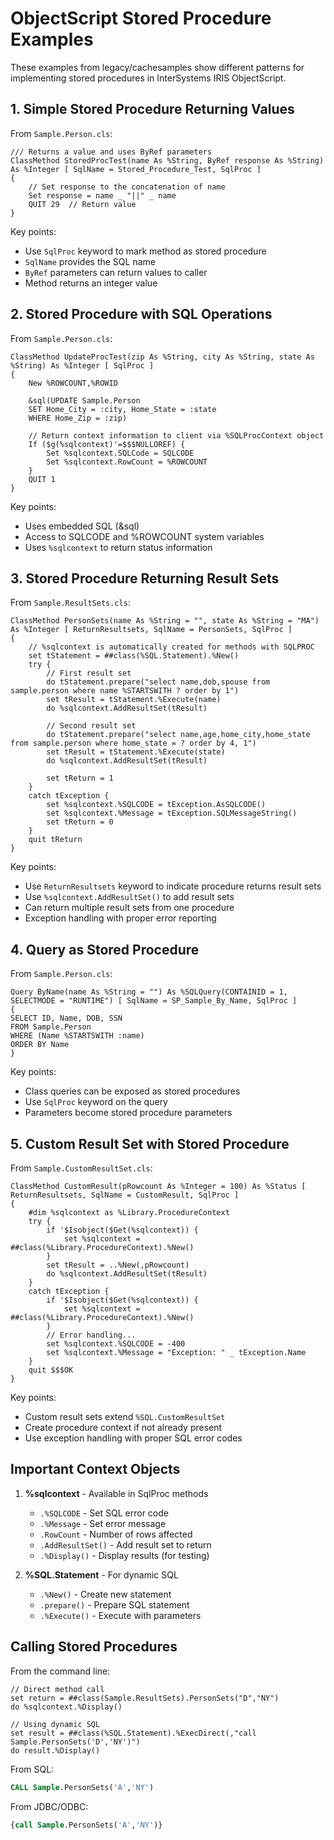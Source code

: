 # ObjectScript Stored Procedure Examples

These examples from legacy/cachesamples show different patterns for implementing stored procedures in InterSystems IRIS ObjectScript.

## 1. Simple Stored Procedure Returning Values

From `Sample.Person.cls`:

```objectscript
/// Returns a value and uses ByRef parameters
ClassMethod StoredProcTest(name As %String, ByRef response As %String) As %Integer [ SqlName = Stored_Procedure_Test, SqlProc ]
{
    // Set response to the concatenation of name
    Set response = name _ "||" _ name
    QUIT 29  // Return value
}
```

Key points:
- Use `SqlProc` keyword to mark method as stored procedure
- `SqlName` provides the SQL name
- `ByRef` parameters can return values to caller
- Method returns an integer value

## 2. Stored Procedure with SQL Operations

From `Sample.Person.cls`:

```objectscript
ClassMethod UpdateProcTest(zip As %String, city As %String, state As %String) As %Integer [ SqlProc ]
{
    New %ROWCOUNT,%ROWID
    
    &sql(UPDATE Sample.Person 
    SET Home_City = :city, Home_State = :state 
    WHERE Home_Zip = :zip)
    
    // Return context information to client via %SQLProcContext object
    If ($g(%sqlcontext)'=$$$NULLOREF) { 
        Set %sqlcontext.SQLCode = SQLCODE
        Set %sqlcontext.RowCount = %ROWCOUNT
    }
    QUIT 1
}
```

Key points:
- Uses embedded SQL (&sql)
- Access to SQLCODE and %ROWCOUNT system variables
- Uses `%sqlcontext` to return status information

## 3. Stored Procedure Returning Result Sets

From `Sample.ResultSets.cls`:

```objectscript
ClassMethod PersonSets(name As %String = "", state As %String = "MA") As %Integer [ ReturnResultsets, SqlName = PersonSets, SqlProc ]
{
    // %sqlcontext is automatically created for methods with SQLPROC
    set tStatement = ##class(%SQL.Statement).%New()
    try {
        // First result set
        do tStatement.prepare("select name,dob,spouse from sample.person where name %STARTSWITH ? order by 1")
        set tResult = tStatement.%Execute(name)
        do %sqlcontext.AddResultSet(tResult)
        
        // Second result set
        do tStatement.prepare("select name,age,home_city,home_state from sample.person where home_state = ? order by 4, 1")
        set tResult = tStatement.%Execute(state)
        do %sqlcontext.AddResultSet(tResult)
        
        set tReturn = 1
    }
    catch tException {
        set %sqlcontext.%SQLCODE = tException.AsSQLCODE()
        set %sqlcontext.%Message = tException.SQLMessageString()
        set tReturn = 0
    }
    quit tReturn
}
```

Key points:
- Use `ReturnResultsets` keyword to indicate procedure returns result sets
- Use `%sqlcontext.AddResultSet()` to add result sets
- Can return multiple result sets from one procedure
- Exception handling with proper error reporting

## 4. Query as Stored Procedure

From `Sample.Person.cls`:

```objectscript
Query ByName(name As %String = "") As %SQLQuery(CONTAINID = 1, SELECTMODE = "RUNTIME") [ SqlName = SP_Sample_By_Name, SqlProc ]
{
SELECT ID, Name, DOB, SSN
FROM Sample.Person
WHERE (Name %STARTSWITH :name)
ORDER BY Name
}
```

Key points:
- Class queries can be exposed as stored procedures
- Use `SqlProc` keyword on the query
- Parameters become stored procedure parameters

## 5. Custom Result Set with Stored Procedure

From `Sample.CustomResultSet.cls`:

```objectscript
ClassMethod CustomResult(pRowcount As %Integer = 100) As %Status [ ReturnResultsets, SqlName = CustomResult, SqlProc ]
{
    #dim %sqlcontext as %Library.ProcedureContext
    try {
        if '$Isobject($Get(%sqlcontext)) { 
            set %sqlcontext = ##class(%Library.ProcedureContext).%New() 
        }
        set tResult = ..%New(,pRowcount)
        do %sqlcontext.AddResultSet(tResult)
    }
    catch tException {
        if '$Isobject($Get(%sqlcontext)) { 
            set %sqlcontext = ##class(%Library.ProcedureContext).%New() 
        }
        // Error handling...
        set %sqlcontext.%SQLCODE = -400
        set %sqlcontext.%Message = "Exception: " _ tException.Name
    }
    quit $$$OK
}
```

Key points:
- Custom result sets extend `%SQL.CustomResultSet`
- Create procedure context if not already present
- Use exception handling with proper SQL error codes

## Important Context Objects

1. **%sqlcontext** - Available in SqlProc methods
   - `.%SQLCODE` - Set SQL error code
   - `.%Message` - Set error message
   - `.RowCount` - Number of rows affected
   - `.AddResultSet()` - Add result set to return
   - `.%Display()` - Display results (for testing)

2. **%SQL.Statement** - For dynamic SQL
   - `.%New()` - Create new statement
   - `.prepare()` - Prepare SQL statement
   - `.%Execute()` - Execute with parameters

## Calling Stored Procedures

From the command line:
```objectscript
// Direct method call
set return = ##class(Sample.ResultSets).PersonSets("D","NY")
do %sqlcontext.%Display()

// Using dynamic SQL
set result = ##class(%SQL.Statement).%ExecDirect(,"call Sample.PersonSets('D','NY')")
do result.%Display()
```

From SQL:
```sql
CALL Sample.PersonSets('A','NY')
```

From JDBC/ODBC:
```sql
{call Sample.PersonSets('A','NY')}
```